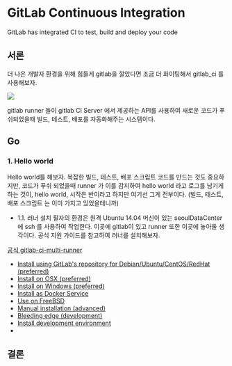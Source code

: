 # GitLab Continuous Integration
GitLab has integrated CI to test, build and deploy your code

## 서론
더 나은 개발자 환경을 위해 힘들게 gitlab을 깔았다면 조금 더 화이팅해서 gitlab_ci 를 사용해보자.

![](https://gitlab.com/gitlab-com/www-gitlab-com/raw/1f3abd0cbbe4c10f509f56422514e3997cdc7365/source/images/ci/arch-1.jpg)

gitlab runner 들이 gitlab CI Server 에서 제공하는 API를 사용하여
새로운 코드가 푸쉬되었을때 빌드, 테스트, 배포를 자동화해주는 시스템이다.


## Go

### 1. Hello world
Hello world를 해보자. 복잡한 빌드, 테스트, 배포 스크립트 코드를 만드는 것도 중요하지만,
코드가 푸쉬 되었을때 runner 가 이를 감지하여 hello world 라고 로그를 남기게 하는 것이,
hello world, 시작은 반이라고 하지만 여기선 그게 전부이다. (빌드, 테스트, 배포 스크립트 는 이미 가지고 있었을테니까)

- 1.1. 러너 설치
필자의 환경은 원격 Ubuntu 14.04 머신이 있는 seoulDataCenter 에 ssh 를 사용하여 작업한다. 이곳에 gitlab이 있고 runner 또한 이곳에 놓아둘 생각이다. 공식 지원 가이드를 참고하여 러너를 설치해보자.

[공식 gitlab-ci-multi-runner](https://gitlab.com/gitlab-org/gitlab-ci-multi-runner)

* [Install using GitLab's repository for Debian/Ubuntu/CentOS/RedHat (preferred)](https://gitlab.com/gitlab-org/gitlab-ci-multi-runner/blob/master/docs/install/linux-repository.md)
* [Install on OSX (preferred)](https://gitlab.com/gitlab-org/gitlab-ci-multi-runner/blob/master/docs/install/osx.md)
* [Install on Windows (preferred)](https://gitlab.com/gitlab-org/gitlab-ci-multi-runner/blob/master/docs/install/windows.md)
* [Install as Docker Service](https://gitlab.com/gitlab-org/gitlab-ci-multi-runner/blob/master/docs/install/docker.md)
* [Use on FreeBSD](https://gitlab.com/gitlab-org/gitlab-ci-multi-runner/blob/master/docs/install/freebsd.md)
* [Manual installation (advanced)](https://gitlab.com/gitlab-org/gitlab-ci-multi-runner/blob/master/docs/install/linux-manually.md)
* [Bleeding edge (development)](https://gitlab.com/gitlab-org/gitlab-ci-multi-runner/blob/master/docs/install/bleeding-edge.md)
* [Install development environment](https://gitlab.com/gitlab-org/gitlab-ci-multi-runner/blob/master/docs/development/README.md)
* 


## 결론
